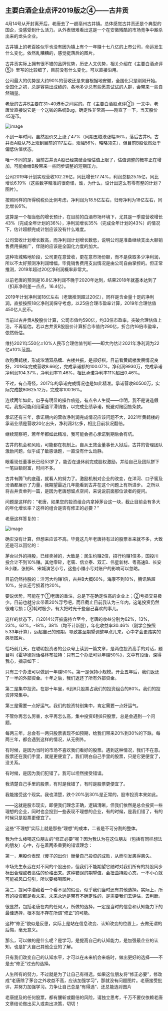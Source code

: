 ## 主要白酒企业点评2019版之④——古井贡
4月14号从开封离开后，老唐去了一趟亳州古井镇。总体感觉古井贡还是个典型的国企，没感受到什么活力。从外表很难看出这是一个在安徽残酷的市场竞争中厮杀出来的龙头企业。 

古井镇上的老百姓似乎也没有因为镇上有个一年赚十七八亿的上市公司，命运发生什么变化，依然乱糟糟的，感觉挺落后的图片。 

古井贡实际上拥有很不错的品牌优势，历史人文优势，相关介绍在《主要白酒点评⑤》里写的比较细了，目前没有什么变化，可以直接沿用。

公司最大的优势是大约90%的营收还是来自根据地安徽，全国化只是刚刚开始。全国化之初，总是容易出成绩的，各地多少总有些愿意试试的人群，会带来一些自然销量。 

老唐的古井B主要在31~40港币之间买的。在《主要白酒股点评②》一文中，老唐曾直接说它是一个送钱的系统Bug，确定性非常高——刚查了一下，当天股价45港币。 

![image](https://github.com/fengyumozhu/tsf/assets/6201828/f40e76df-1114-44ca-994a-5c3e943d02af)


不到一年时间，虽然股价又上涨了47%（同期五粮液涨幅36%，落后古井B。古井贡A股从75上涨到目前的117左右，涨幅56%，略略领先），但目前B股依然处于偏低估值状态。

唯一不同的是，当前古井贡A股已经突破合理估值上限了，估值调整的概率正在增加，可能会给B股带来一些同步调整的短期压力。 

公司2019年计划实现营收102.26亿，同比增长17.74%，利润总额25.15亿，同比增长6.19%（这些数字精准的很奇怪，谁，为什么，设计出这么有零有整的计划？图片）。 

按照同样的所得税税负比例考虑，净利润为18.5亿左右，归母净利为18亿左右，同比增长6%。

这算是一个相当低的增长预计，在目前的白酒市场环境下，尤其是一季度营收增长43%（完成全年计划的36%），净利润增长35%（完成全年计划的43%）的情况下，估计超额完成计划应该没有什么难度。 

公司营收计划增长数高，而净利润计划增长数低，说明公司是准备继续支出大额销售费用搞推广，伴随的应该是全国化力度的加大。

这种攻城略地阶段，公司更在意营收，更在意市场份额，而不是获取多少净利润，所以不太好预测净利润增幅，毕竟销售费用支出情况是由公司自由掌控的。但正常推测，2019年超过20亿净利润概率非常大。 

以前老唐的预测是16.8亿净利润不晚于2020年达到，结果2018年就基本达到了（扣非净利差一点点，16.4亿）。

2019年计划净利润18亿左右（老唐推测超过20亿），同样是含金量十足的净利润，直接按照18亿净利润保守考虑，以25倍合理市盈率计算，2019年合理估值450亿人民币。 

当前以古井贡A股股价计算，公司市值约590亿，约33倍市盈率，突破合理估值上沿，不再低估。若以古井贡B股股价计算折合市值约290亿，折合约16倍市盈率，依然低估。 

维持2021年550亿±10%人民币合理估值判断——即大约估计2021年净利润为22亿±10%范围。 

收购黄鹤楼，形成浓清双品牌、古楼共振，是部好棋。目前看黄鹤楼发展情况良好，2018年完成营收8.66亿，完成承诺额的100.07%，净利润9930万，完成承诺净利润104.37%，净利润率11.46%，相比承诺净利率11%超出0.46%。 

不过，有点奇怪，2017年的承诺完成情况也是如此精准。承诺营收80500万，实际完成数80625.12万，完成率100.16%。

连续两年如此，似乎有明显的操作痕迹，有点令人生疑——申明，我不是说造假哈，我指可能利用渠道平滑销售，以完成业绩承诺，规避对赌回售条款。 

承诺还有三年，承诺期内的营收净利润完成情况应该问题不大，2021年黄鹤楼的承诺业绩是营收20亿出头，净利润2亿多，相比目前状况翻倍。

继续观察吧，若年年都如此精准，我可能会担心承诺到期后会有坑。 

古井的机会和风险，可能都在机制上。自从王效金董事长入狱后，古井的管理团队激励问题，似乎成了敏感话题，一直没有什么动静。

眼看现任董事长已经53岁了，能否在退休前完成股权激励，并给自己及团队拼下一笔巨额财富，时间不多。

古井有腾飞的底蕴，就看人的努力了。激励机制对企业的改变，在洋河、口子窖及汾酒都展示了力量，我期望最近几年能看到古井在这个问题上有所进步。 之所以将古井贡单列一篇，是因为老唐想留点空间，来说说前面那位读者的提问。

问题是这样的：“老唐，如果您的投资组合内拿掉茅台这一块，截止目前会有多大的年化增长率？这样的组合是否有修正的必要？”

老唐这样答复的： 

![image](https://github.com/fengyumozhu/tsf/assets/6201828/cd1c5dff-ecc0-4ff7-b994-54668be4319f)


确实没有计算，但想来应该不高。毕竟这几年老唐持有过的股票本来就不多，大致还是可以回忆的：

茅台以外的持股，已经卖掉的，大致是：民生约赚2倍，招行约赚1倍多，国投川投合计不到10%赚。其他零碎，老窖、信立泰、双汇、伟星新材、粤高速B、长安B小赚，张裕B、宋城演艺小亏，这些小赚小亏对账户的影响可以忽略。

目前仍然持股的：洋河大约赚1倍，古井B大概60%，海康不到10%，腾讯略超10%，分众还亏损着约20%。 

要说优势，可能在于①老唐的重注，总是下在确定性高的企业上；②亏损交易极少。目前也就分众带着20%浮亏吧，而且截止目前我认为三年内，这笔投资仍然很难亏损；③耗时极少，有大把时光干些自己喜欢的事儿。 

这样的状态下，自2014公开披露持仓至今，老唐的收益分别为62%，13%，23%，62%，-18%，38%（均不计新股），年化收益率30.46%（刚学会按照5.33年计算），远超自己的预期，导致甚至期望调整早点儿来，心中才会更踏实的感觉图片。 

恰巧前几天，在聪明投资者的公众号上读到一篇文章，是两位投资高手的对话，题目叫《霍华德对话格林布拉特：只有三个办法可以年赚50%》，文中有段话，深得我心，摘录如下： 

只有三个办法可以做到一年赚50%。第一是保持小规模。开业五年后，我们返还了一半的外部资金。十年之后，我们返还了所有外部资金。 

第二是集中投资。在那十年里，6到8只股票占我们的投资组合的80%。我们的投资非常集中。 

第三是需要一点好运气。我们的投资特别集中，肯定需要一点好运气。 

不管你再怎么厉害，水平再怎么高，集中投资6到8只股票，总是会遇到一个问题。

每两三年，总会有一两只股票表现不如预期，给我们带来20%到30%的下跌。每两三年，都会遇到这样的情况，从无例外。 

有时候，是因为当时的市场不喜欢我们看好的股票。遇到这种情况，我们不在意。股票还在我们手里，就是更便宜了。我们明白自己手里的股票，只是它更便宜了，没关系。 

有时候，是因为我们犯错了。我可以坦然接受错误。 

我清楚自己手里的股票，有时是我错了，有时是股票更便宜了。 

我能接受这个现实。我也清楚，跌个20%到30%是正常的，股市投资本来如此。



——这就是股市现实，即便我们理念正确，逻辑清晰，但我们依然是总会投资一些理想的企业，同时也会投到一些表现不理想的企业，有的时候，是我们错了，有的时候只是股票更便宜了。

这些“不理想”实际上就是那些“理想”的成本，二者是不可分割的整体。 

我为什么棒喝这位朋友的“修正必要”呢？因为我认为在这位朋友（包括有同样想法的朋友）心中，存在着两条重要的错误理念：

第一，用股价表现（傻子的出价）衡量自己投资的成败，从而引发患得患失。

市场先生永远在对不同的个股出价，但我们不能期望它随时对我们所有的持股同步标出合理或者高估的价格出来。这种错误的期望值，会扭曲持股心态，一不小心就可能被风口勾引，所以要棒喝图片。

第二，提问中潜藏着一个看不见的假设，似乎我们当时还有其他选择。实际上，所有的投资都是看未来，未来永远是带有不确定性的，是需要我们去评估，去判断。

很显然，包括老唐在内的任何人，所做的选择，一定是当时的信息和认知能力下的最佳选择，根本就不存在所谓“修正”的可能。

这种“修正”貌似是反思，实际上是站在信息改变、认知改变的位置上，去做无谓的后悔，毫无意义。

那么，可以做的是什么呢？是学习，是提高自己的认知能力，是加强最企业的认知，也是扩大自己其他企业的了解。

只有我们改变自己的认知水平，才可以在未来机会来临时，做出更好的选择——不是去“修正”过去的选择。 

人生所有的努力，不过就是为了让自己有得选。如果这位朋友将“修正必要”，修改成“老唐除了茅台之外收益不高，应该加强学习”，那就没有问题图片。老唐接受批评，并努力加强学习。力争让自己总是“有得选”、还总能选对图片

老唐提及的任何股票，都有腰斩或翻倍的风险，请独立思考，千万不要仅依赖老唐文章结论做出买入或卖出决策，切切！
